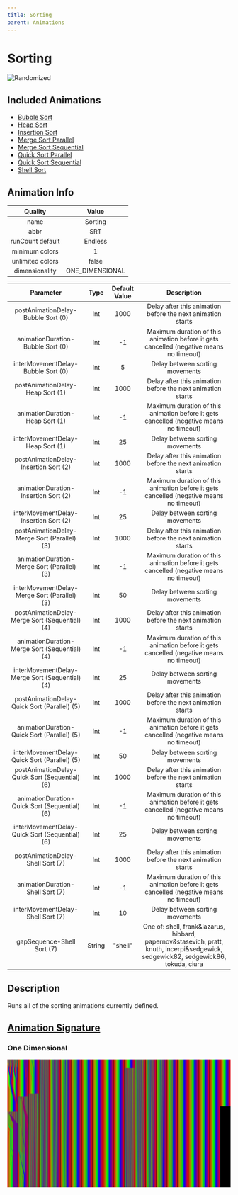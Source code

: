 ```yaml
---
title: Sorting
parent: Animations
---
```


<!-- THIS FILE IS AUTOMATICALLY GENERATED -->
<!-- MAKE CHANGES TO THE AnimationInfo INSTANCE ASSOCIATED WITH THIS ANIMATION -->

# Sorting

![Randomized](https://img.shields.io/badge/-randomized-blue)

## Included Animations
- [Bubble Sort](/animations/Bubble-Sort)
- [Heap Sort](/animations/Heap-Sort)
- [Insertion Sort](/animations/Insertion-Sort)
- [Merge Sort Parallel](/animations/Merge-Sort-Parallel)
- [Merge Sort Sequential](/animations/Merge-Sort-Sequential)
- [Quick Sort Parallel](/animations/Quick-Sort-Parallel)
- [Quick Sort Sequential](/animations/Quick-Sort-Sequential)
- [Shell Sort](/animations/Shell-Sort)

## Animation Info

|Quality|Value|
|:-:|:-:|
|name|Sorting|
|abbr|SRT|
|runCount default|Endless|
|minimum colors|1|
|unlimited colors|false|
|dimensionality|ONE_DIMENSIONAL|

|Parameter|Type|Default Value|Description|
|:-:|:-:|:-:|:-:|
|postAnimationDelay-Bubble Sort (0)|Int|1000|Delay after this animation before the next animation starts|
|animationDuration-Bubble Sort (0)|Int|-1|Maximum duration of this animation before it gets cancelled (negative means no timeout)|
|interMovementDelay-Bubble Sort (0)|Int|5|Delay between sorting movements|
|postAnimationDelay-Heap Sort (1)|Int|1000|Delay after this animation before the next animation starts|
|animationDuration-Heap Sort (1)|Int|-1|Maximum duration of this animation before it gets cancelled (negative means no timeout)|
|interMovementDelay-Heap Sort (1)|Int|25|Delay between sorting movements|
|postAnimationDelay-Insertion Sort (2)|Int|1000|Delay after this animation before the next animation starts|
|animationDuration-Insertion Sort (2)|Int|-1|Maximum duration of this animation before it gets cancelled (negative means no timeout)|
|interMovementDelay-Insertion Sort (2)|Int|25|Delay between sorting movements|
|postAnimationDelay-Merge Sort (Parallel) (3)|Int|1000|Delay after this animation before the next animation starts|
|animationDuration-Merge Sort (Parallel) (3)|Int|-1|Maximum duration of this animation before it gets cancelled (negative means no timeout)|
|interMovementDelay-Merge Sort (Parallel) (3)|Int|50|Delay between sorting movements|
|postAnimationDelay-Merge Sort (Sequential) (4)|Int|1000|Delay after this animation before the next animation starts|
|animationDuration-Merge Sort (Sequential) (4)|Int|-1|Maximum duration of this animation before it gets cancelled (negative means no timeout)|
|interMovementDelay-Merge Sort (Sequential) (4)|Int|25|Delay between sorting movements|
|postAnimationDelay-Quick Sort (Parallel) (5)|Int|1000|Delay after this animation before the next animation starts|
|animationDuration-Quick Sort (Parallel) (5)|Int|-1|Maximum duration of this animation before it gets cancelled (negative means no timeout)|
|interMovementDelay-Quick Sort (Parallel) (5)|Int|50|Delay between sorting movements|
|postAnimationDelay-Quick Sort (Sequential) (6)|Int|1000|Delay after this animation before the next animation starts|
|animationDuration-Quick Sort (Sequential) (6)|Int|-1|Maximum duration of this animation before it gets cancelled (negative means no timeout)|
|interMovementDelay-Quick Sort (Sequential) (6)|Int|25|Delay between sorting movements|
|postAnimationDelay-Shell Sort (7)|Int|1000|Delay after this animation before the next animation starts|
|animationDuration-Shell Sort (7)|Int|-1|Maximum duration of this animation before it gets cancelled (negative means no timeout)|
|interMovementDelay-Shell Sort (7)|Int|10|Delay between sorting movements|
|gapSequence-Shell Sort (7)|String|"shell"|One of: shell, frank&lazarus, hibbard, papernov&stasevich, pratt, knuth, incerpi&sedgewick, sedgewick82, sedgewick86, tokuda, ciura|

## Description
Runs all of the sorting animations currently defined.

## [Animation Signature](Animation-Signatures)
### One Dimensional

![Sorting Signature](/signatures/sorting.png)

